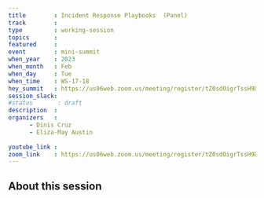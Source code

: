 ```yaml
---
title        : Incident Response Playbooks  (Panel)
track        :
type         : working-session
topics       :
featured     :
event        : mini-summit
when_year    : 2023
when_month   : Feb
when_day     : Tue
when_time    : WS-17-18
hey_summit   : https://us06web.zoom.us/meeting/register/tZ0sdOigrTssH9DuLg2ym_SO1Mb2VSpPzn8L
session_slack:
#status       : draft
description  :
organizers   :
      - Dinis Cruz
      - Eliza-May Austin
      
youtube_link :
zoom_link    : https://us06web.zoom.us/meeting/register/tZ0sdOigrTssH9DuLg2ym_SO1Mb2VSpPzn8L
---
```


## About this session
